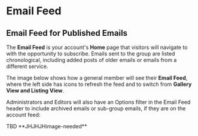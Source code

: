 # Email Feed

<span id="gv-4feed-1feedIntro"></span>
## Email Feed for Published Emails

The **Email Feed** is your account's **Home** page that visitors
will navigate to with the opportunity to subscribe.
Emails sent to the group are listed chronological, including added posts
of older emails or emails from a different service.  

The image below shows how a general member will see their
**Email Feed**, where the left side has icons to refresh the feed and to
switch from **Gallery View and Listing View**.

Administrators and Editors will also have an Options filter in the Email
Feed header to include archived emails or sub-group emails, if they are
on the account feed:

<span class="todo">
TBD
**JHJHJHimage-needed**
</span>
